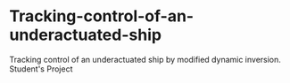 # Tracking-control-of-an-underactuated-ship
Tracking control of an underactuated ship by modified dynamic inversion.
Student's Project
